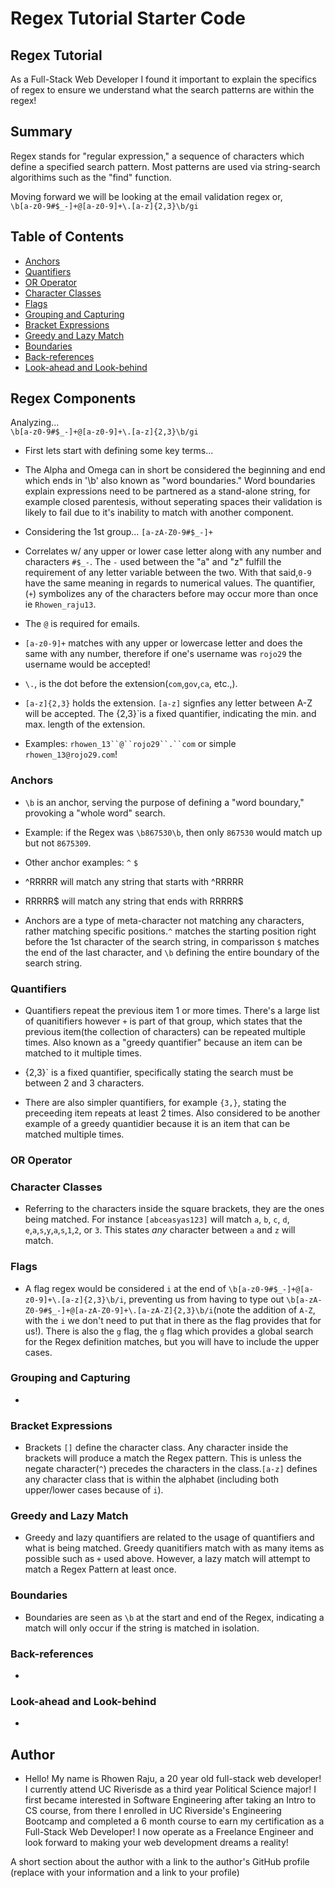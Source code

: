 # Regex Tutorial Starter Code

## Regex Tutorial

As a Full-Stack Web Developer I found it important to explain the specifics of regex to ensure we understand what the search patterns are within the regex!

## Summary

Regex stands for "regular expression," a sequence of characters which define a specified search pattern. Most patterns are used via string-search algorithims such as the "find" function.  

Moving forward we will be looking at the email validation regex or, </br> `\b[a-z0-9#$_-]+@[a-z0-9]+\.[a-z]{2,3}\b/gi`</br>

## Table of Contents

- [Anchors](#anchors)
- [Quantifiers](#quantifiers)
- [OR Operator](#or-operator)
- [Character Classes](#character-classes)
- [Flags](#flags)
- [Grouping and Capturing](#grouping-and-capturing)
- [Bracket Expressions](#bracket-expressions)
- [Greedy and Lazy Match](#greedy-and-lazy-match)
- [Boundaries](#boundaries)
- [Back-references](#back-references)
- [Look-ahead and Look-behind](#look-ahead-and-look-behind)

## Regex Components
Analyzing... </br> `\b[a-z0-9#$_-]+@[a-z0-9]+\.[a-z]{2,3}\b/gi`</br> 
- First lets start with defining some key terms... 
 - The Alpha and Omega can in short be considered the beginning and end which ends in '\b' also known as "word boundaries." Word boundaries explain expressions need to be partnered as a stand-alone string, for example closed parentesis, without seperating spaces their validation is likely to fail due to it's inability to match with another component.

- Considering the 1st group... `[a-zA-Z0-9#$_-]+` 
- Correlates w/ any upper or lower case letter along with any number and characters `#$_-`. The `-` used between the "a" and "z" fulfill the requirement of any letter variable between the two. With that said,`0-9` have the same meaning in regards to numerical values. The quantifier, (`+`) symbolizes any of the characters before may occur more than once ie `Rhowen_raju13`. 

- The `@` is required for emails.
- `[a-z0-9]+` matches with any upper or lowercase letter and does the same with any number, therefore if one's username was `rojo29` the username would be accepted!
-  `\.`, is the dot before the extension(`com`,`gov`,`ca`, etc.,).
- `[a-z]{2,3}` holds the extension. `[a-z]` signfies any letter between A-Z will be accepted. The {2,3}`is a fixed quantifier, indicating the min. and max. length of the extension. 
- Examples: `rhowen_13``@``rojo29``.``com` or simple `rhowen_13@rojo29.com`!

### Anchors
- `\b` is an anchor, serving the purpose of defining a "word boundary," provoking a "whole word" search. 
- Example:
if the Regex was `\b867530\b`, then only `867530` would match up but not `8675309`. 
- Other anchor examples:
`^` 
`$`

- ^RRRRR will match any string that starts with ^RRRRR

- RRRRR$ will match any string that ends with RRRRR$

- Anchors are a type of meta-character not matching any characters, rather matching specific positions.`^` matches the starting position right before the 1st character of the search string, in comparisson `$` matches the end of the last character, and `\b` defining the entire boundary of the search string.
### Quantifiers
- Quantifiers repeat the previous item 1 or more times. There's a large list of quanitifiers however `+` is part of that group, which states that the previous item(the collection of characters) can be repeated multiple times. Also known as a "greedy quantifier" because an item can be matched to it multiple times.

- {2,3}` is a fixed quantifier, specifically stating the search must be between 2 and 3 characters.

- There are also simpler quantifiers, for example `{3,}`, stating the preceeding item repeats at least 2 times. Also considered to be another example of a greedy quantidier because it is an item that can be matched multiple times.  

### OR Operator

### Character Classes
- Referring to the characters inside the square brackets, they are the ones being matched. For instance `[abceasyas123]` will match `a`, `b`, `c`, `d`, `e`,`a`,`s`,`y`,`a`,`s`,`1`,`2`, or `3`. This states <i>any</i> character between `a` and `z` will match.

### Flags
- A flag regex would be considered `i` at the end of `\b[a-z0-9#$_-]+@[a-z0-9]+\.[a-z]{2,3}\b/i`, preventing us from having to type out `\b[a-zA-Z0-9#$_-]+@[a-zA-Z0-9]+\.[a-zA-Z]{2,3}\b/i`(note the addition of `A-Z`, with the `i` we don't need to put that in there as the flag provides that for us!). There is also the `g` flag, the `g` flag which provides a global search for the Regex definition matches, but you will have to include the upper cases.

### Grouping and Capturing
- 

### Bracket Expressions

- Brackets `[]` define the character class. Any character inside the brackets will produce a match the Regex pattern. This is unless the negate character(`^`) precedes the characters in the class.`[a-z]` defines any character class that is within the alphabet (including both upper/lower cases because of `i`).

### Greedy and Lazy Match
- Greedy and lazy quantifiers are related to the usage of quantifiers and what is being matched. Greedy quanitifiers match with as many items as possible such as `+` used above. However, a lazy match will attempt to match a Regex Pattern at least once.

### Boundaries
- Boundaries are seen as `\b` at the start and end of the Regex, indicating a match will only occur if the string is matched in isolation. 

### Back-references
- 

### Look-ahead and Look-behind
- 

## Author
- Hello! My name is Rhowen Raju, a 20 year old full-stack web developer! I currently attend UC Riverisde as a third year Political Science major! I first became interested in Software Engineering after taking an Intro to CS course, from there I enrolled in UC Riverside's Engineering Bootcamp and completed a 6 month course to earn my certification as a Full-Stack Web Developer! I now operate as a Freelance Engineer and look forward to making your web development dreams a reality!

A short section about the author with a link to the author's GitHub profile (replace with your information and a link to your profile)
